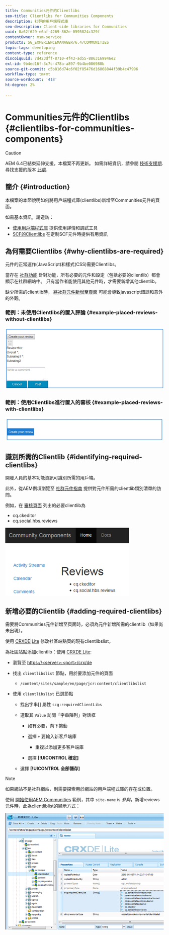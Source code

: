 ```yaml
---
title: Communities元件的Clientlibs
seo-title: Clientlibs for Communities Components
description: 社群的用戶端程式庫
seo-description: Client-side libraries for Communities
uuid: 0a62f629-e6af-4269-862e-0595824c329f
contentOwner: msm-service
products: SG_EXPERIENCEMANAGER/6.4/COMMUNITIES
topic-tags: developing
content-type: reference
discoiquuid: 7d423dff-8710-4f43-ad55-8863169946e2
exl-id: 9b4ed16f-3c7c-478a-a897-9b4be086988b
source-git-commit: c5b816d74c6f02f85476d16868844f39b4c47996
workflow-type: tm+mt
source-wordcount: '418'
ht-degree: 2%

---
```


# Communities元件的Clientlibs {#clientlibs-for-communities-components}

>[!CAUTION]
>
>AEM 6.4已結束延伸支援，本檔案不再更新。 如需詳細資訊，請參閱 [技術支援期](https://helpx.adobe.com//tw/support/programs/eol-matrix.html). 尋找支援的版本 [此處](https://experienceleague.adobe.com/docs/).

## 簡介 {#introduction}

本檔案的本節說明如何將用戶端程式庫(clientlibs)新增至Communities元件的頁面。

如需基本資訊，請造訪：

* [使用用戶端程式庫](../../help/sites-developing/clientlibs.md) 提供使用詳情和調試工具
* [SCF的Clientlibs](client-customize.md#clientlibs) 在定制SCF元件時提供有用資訊

## 為何需要Clientlibs {#why-clientlibs-are-required}

元件的正常運作(JavaScript)和樣式(CSS)需要Clientlibs。

當存在 [社群功能](functions.md) 針對功能，所有必要的元件和設定（包括必要的clientlib）都會顯示在社群網站中。 只有當作者能使用其他元件時，才需要新增其他clientlib。

缺少所需的clientlib時， [將社群元件新增至頁面](author-communities.md) 可能會導致javascript錯誤和意外的外觀。

### 範例：未使用Clientlibs的置入評論 {#example-placed-reviews-without-clientlibs}

![chlimage_1-244](assets/chlimage_1-244.png)

### 範例：使用Clientlibs進行置入的審核 {#example-placed-reviews-with-clientlibs}

![chlimage_1-245](assets/chlimage_1-245.png)

## 識別所需的Clientlib {#identifying-required-clientlibs}

開發人員的基本功能資訊可識別所需的用戶端。

此外，從AEM例項瀏覽至 [社群元件指南](components-guide.md) 提供對元件所需的clientlib類別清單的訪問。

例如，在 [審核頁面](http://localhost:4502/content/community-components/en/reviews.html) 列出的必要clientlib為

* cq.ckeditor
* cq.social.hbs.reviews

![chlimage_1-246](assets/chlimage_1-246.png)

## 新增必要的Clientlib {#adding-required-clientlibs}

需要將Communities元件新增至頁面時，必須為元件新增所需的clientlib（如果尚未出現）。

使用 [CRXDE|Lite](#using-crxde-lite) 修改社區站點頁的現有clientlibslist。

為社區站點添加clientlib：使用 [CRXDE Lite](../../help/sites-developing/developing-with-crxde-lite.md):

* 瀏覽至 [https://&lt;server>:&lt;port>/crx/de](http://localhost:4502/crx/de)
* 找出 `clientlibslist` 節點，用於要添加元件的頁面

   * `/content/sites/sample/en/page/jcr:content/clientlibslist`

* 使用 `clientlibslist` 已選節點

   * 找出字串[] 屬性 `scg:requiredClientLibs`
   * 選取其 `Value` 訪問「字串陣列」對話框

      * 如有必要，向下捲動
      * 選擇 `+` 要輸入新客戶端庫

         * 重複以添加更多客戶端庫
      * 選擇 **[!UICONTROL 確定]**
   * 選擇 **[!UICONTROL 全部儲存]**



>[!NOTE]
>
>如果網站不是社群網站，則需要探索用於網站的用戶端程式庫的存在或位置。

使用 [開始使用AEM Communities](getting-started.md) 範例，其中 `site-name` is *參與*，新增reviews元件時，此為clientliblist的顯示方式：

![chlimage_1-247](assets/chlimage_1-247.png)
